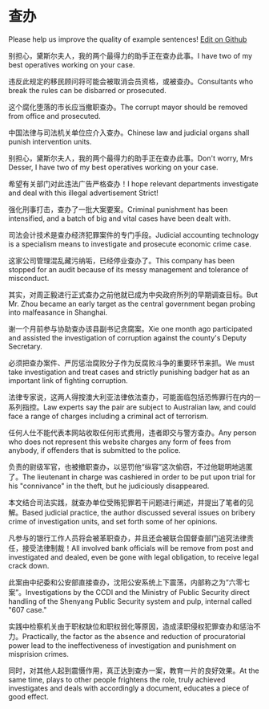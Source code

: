 # 查办

Please help us improve the quality of example sentences! [Edit on Github](https://github.com/jiyushe/jiyu-example-sentence-source/blob/main/chinese/chaban_2.md)

<p><span class="chinese">别担心，黛斯尔夫人，我的两个最得力的助手正在查办此事。</span><span class="english">I have two of my best operatives working on your case.</span></p>

<p><span class="chinese">违反此规定的移民顾问将可能会被取消会员资格，或被查办。</span><span class="english">Consultants who break the rules can be disbarred or prosecuted.</span></p>

<p><span class="chinese">这个腐化堕落的市长应当撤职查办。</span><span class="english">The corrupt mayor should be removed from office and prosecuted.</span></p>

<p><span class="chinese">中国法律与司法机关单位应介入查办。</span><span class="english">Chinese law and judicial organs shall punish intervention units.</span></p>

<p><span class="chinese">别担心，黛斯尔夫人，我的两个最得力的助手正在查办此事。</span><span class="english">Don't worry, Mrs Desser, I have two of my best operatives working on your case.</span></p>

<p><span class="chinese">希望有关部门对此违法广告严格查办！</span><span class="english">I hope relevant departments investigate and deal with this illegal advertisement Strict!</span></p>

<p><span class="chinese">强化刑事打击，查办了一批大案要案。</span><span class="english">Criminal punishment has been intensified, and a batch of big and vital cases have been dealt with.</span></p>

<p><span class="chinese">司法会计技术是查办经济犯罪案件的专门手段。</span><span class="english">Judicial accounting technology is a specialism means to investigate and prosecute economic crime case.</span></p>

<p><span class="chinese">这家公司管理混乱藏污纳垢，已经停业查办了。</span><span class="english">This company has been stopped for an audit because of its messy management and tolerance of misconduct.</span></p>

<p><span class="chinese">其实，对周正毅进行正式查办之前他就已成为中央政府所列的早期调查目标。</span><span class="english">But Mr. Zhou became an early target as the central government began probing into malfeasance in Shanghai.</span></p>

<p><span class="chinese">谢一个月前参与协助查办该县副书记贪腐案。</span><span class="english">Xie one month ago participated and assisted the investigation of corruption against the county's Deputy Secretary.</span></p>

<p><span class="chinese">必须把查办案件、严厉惩治腐败分子作为反腐败斗争的重要环节来抓。</span><span class="english">We must take investigation and treat cases and strictly punishing badger hat as an important link of fighting corruption.</span></p>

<p><span class="chinese">法律专家说，这两人得按澳大利亚法律依法查办，可能面临包括恐怖罪行在内的一系列指控。</span><span class="english">Law experts say the pair are subject to Australian law, and could face a range of charges including a criminal act of terrorism.</span></p>

<p><span class="chinese">任何人仕不能代表本网站收取任何形式费用，违者即交与警方查办。</span><span class="english">Any person who does not represent this website charges any form of fees from anybody, if offenders that is submitted to the police.</span></p>

<p><span class="chinese">负责的尉级军官，也被撤职查办，以惩罚他“纵容”这次偷窃，不过他聪明地逃匿了。</span><span class="english">The lieutenant in charge was cashiered in order to be put upon trial for his "connivance" in the theft, but he judiciously disappeared.</span></p>

<p><span class="chinese">本文结合司法实践，就查办单位受贿犯罪若干问题进行阐述，并提出了笔者的见解。</span><span class="english">Based judicial practice, the author discussed several issues on bribery crime of investigation units, and set forth some of her opinions.</span></p>

<p><span class="chinese">凡参与的银行工作人员将会被革职查办，并且还会被联合国督查部门追究法律责任，接受法律制裁！</span><span class="english">All involved bank officials will be remove from post and investigated and dealed, even be gone with legal obligation, to receive legal crack down.</span></p>

<p><span class="chinese">此案由中纪委和公安部直接查办，沈阳公安系统上下震荡，内部称之为“六零七案”。</span><span class="english">Investigations by the CCDI and the Ministry of Public Security direct handling of the Shenyang Public Security system and pulp, internal called "607 case."</span></p>

<p><span class="chinese">实践中检察机关由于职权缺位和职权弱化等原因，造成渎职侵权犯罪查办和惩治不力。</span><span class="english">Practically, the factor as the absence and reduction of procuratorial power lead to the ineffectiveness of investigation and punishment on misprision crimes.</span></p>

<p><span class="chinese">同时，对其他人起到震慑作用，真正达到查办一案，教育一片的良好效果。</span><span class="english">At the same time, plays to other people frightens the role, truly achieved investigates and deals with accordingly a document, educates a piece of good effect.</span></p>

